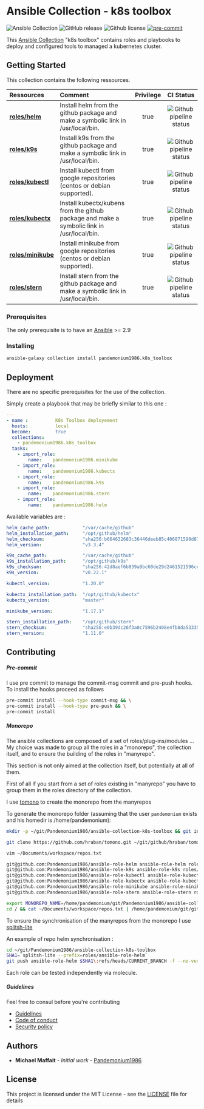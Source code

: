 # Ansible Collection - k8s toolbox

![Ansible Collection](https://img.shields.io/badge/collection-pandemonium1986.k8s__toolbox-blue?logo=ansible)
![GitHub release](https://img.shields.io/github/release/Pandemonium1986/ansible-collection-k8s-toolbox.svg?logo=github)
![Github license](https://img.shields.io/github/license/Pandemonium1986/ansible-collection-k8s-toolbox.svg?logo=github)
[![pre-commit](https://img.shields.io/badge/pre--commit-enabled-brightgreen?logo=pre-commit&logoColor=white)](https://github.com/pre-commit/pre-commit)

This [Ansible Collection](https://docs.ansible.com/ansible/latest/user_guide/collections_using.html) "k8s toolbox" contains roles and playbooks to deploy and configured tools to managed a kubernetes cluster.

## Getting Started

This collection contains the following ressources.

| Ressources                                                                     | Comment                                                                                    | Privilege |                                                                    CI Status                                                                    |
| :----------------------------------------------------------------------------- | :----------------------------------------------------------------------------------------- | :-------: | :---------------------------------------------------------------------------------------------------------------------------------------------: |
| **[roles/helm](https://github.com/pandemonium1986/ansible-role-helm)**         | Install helm from the github package and make a symbolic link in /usr/local/bin.           |    true   |   ![Github pipeline status](https://github.com/Pandemonium1986/ansible-role-helm/workflows/Molecule:%20Github%20actions%20pipeline/badge.svg)   |
| **[roles/k9s](https://github.com/pandemonium1986/ansible-role-k9s)**           | Install k9s from the github package and make a symbolic link in /usr/local/bin.            |    true   |    ![Github pipeline status](https://github.com/Pandemonium1986/ansible-role-k9s/workflows/Molecule:%20Github%20actions%20pipeline/badge.svg)   |
| **[roles/kubectl](https://github.com/pandemonium1986/ansible-role-kubectl)**   | Install kubectl from google repositories (centos or debian supported).                     |    true   |  ![Github pipeline status](https://github.com/Pandemonium1986/ansible-role-kubectl/workflows/Molecule:%20Github%20actions%20pipeline/badge.svg) |
| **[roles/kubectx](https://github.com/pandemonium1986/ansible-role-kubectx)**   | Install kubectx/kubens from the github package and make a symbolic link in /usr/local/bin. |    true   |  ![Github pipeline status](https://github.com/Pandemonium1986/ansible-role-kubectx/workflows/Molecule:%20Github%20actions%20pipeline/badge.svg) |
| **[roles/minikube](https://github.com/pandemonium1986/ansible-role-minikube)** | Install minikube from google repositories (centos or debian supported).                    |    true   | ![Github pipeline status](https://github.com/Pandemonium1986/ansible-role-minikube/workflows/Molecule:%20Github%20actions%20pipeline/badge.svg) |
| **[roles/stern](https://github.com/pandemonium1986/ansible-role-stern)**       | Install stern from the github package and make a symbolic link in /usr/local/bin.          |    true   |   ![Github pipeline status](https://github.com/Pandemonium1986/ansible-role-stern/workflows/Molecule:%20Github%20actions%20pipeline/badge.svg)  |

### Prerequisites

The only prerequisite is to have an [Ansible](https://docs.ansible.com/ansible/latest/installation_guide/index.html) >= 2.9

### Installing

```sh
ansible-galaxy collection install pandemonium1986.k8s_toolbox
```

## Deployment

There are no specific prerequisites for the use of the collection.

Simply create a playbook that may be briefly similar to this one :

```yaml
---
- name :          K8s Toolbox deployement
  hosts:          local
  become:         true
  collections:
    - pandemonium1986.k8s_toolbox
  tasks:
    - import_role:
        name:    pandemonium1986.minikube
    - import_role:
        name:    pandemonium1986.kubectx
    - import_role:
        name:    pandemonium1986.k9s
    - import_role:
        name:    pandemonium1986.stern
    - import_role:
        name:    pandemonium1986.helm
```

Available variables are :

```yaml
helm_cache_path:            "/var/cache/github"
helm_installation_path:     "/opt/github/helm"
helm_checksum:              "sha256:b664632683c36446deeb85c406871590d879491e3de18978b426769e43a1e82c"
helm_version:               "v3.3.4"

k9s_cache_path:             "/var/cache/github"
k9s_installation_path:      "/opt/github/k9s"
k9s_checksum:               "sha256:42d8aef6b839a9bc60de29d2461521596ce2d1f66347dbf5196983229cfeafd2"
k9s_version:                "v0.22.1"

kubectl_version:            "1.20.0"

kubectx_installation_path:  "/opt/github/kubectx"
kubectx_version:            "master"

minikube_version:           "1.17.1"

stern_installation_path:    "/opt/github/stern"
stern_checksum:             "sha256:e0b39dc26f3a0c7596b2408e4fb8da533352b76aaffdc18c7ad28c833c9eb7db"
stern_version:              "1.11.0"
```

## Contributing

##### Pre-commit

I use pre commit to manage the commit-msg commit and pre-push hooks.
To install the hooks proceed as follows

```sh
pre-commit install --hook-type commit-msg && \
pre-commit install --hook-type pre-push && \
pre-commit install
```

##### Monorepo

The ansible collections are composed of a set of roles/plug-ins/modules ...
My choice was made to group all the roles in a "monorepo", the collection itself, and to ensure the building of the roles in "manyrepo".

This section is not only aimed at the collection itself, but potentially at all of them.

First of all if you start from a set of roles existing in "manyrepo" you have to group them in the roles directory of the collection.

I use [tomono](https://github.com/hraban/tomono) to create the monorepo from the manyrepos

To generate the monorepo folder (assuming that the user `pandemonium` exists and his homedir is /home/pandemonium):

```sh
mkdir -p ~/git/Pandemonium1986/ansible-collection-k8s-toolbox && git init

git clone https://github.com/hraban/tomono.git ~/git/github/hraban/tomono

vim ~/Documents/workspace/repos.txt

git@github.com:Pandemonium1986/ansible-role-helm ansible-role-helm roles/helm
git@github.com:Pandemonium1986/ansible-role-k9s ansible-role-k9s roles/k9s
git@github.com:Pandemonium1986/ansible-role-kubectl ansible-role-kubectl roles/kubectl
git@github.com:Pandemonium1986/ansible-role-kubectx ansible-role-kubectx roles/kubectx
git@github.com:Pandemonium1986/ansible-role-minikube ansible-role-minikube roles/minikube
git@github.com:Pandemonium1986/ansible-role-stern ansible-role-stern roles/stern

export MONOREPO_NAME=/home/pandemonium/git/Pandemonium1986/ansible-collection-k8s-toolbox
cd / && cat ~/Documents/workspace/repos.txt | /home/pandemonium/git/github/hraban/tomono/tomono.sh --continue
```

To ensure the synchronisation of the manyrepos from the monorepo I use
[splitsh-lite](https://github.com/splitsh/lite)

An example of repo helm synchronisation :

```sh
cd ~/git/Pandemonium1986/ansible-collection-k8s-toolbox
SHA1=`splitsh-lite --prefix=roles/ansible-role-helm`
git push ansible-role-helm $SHA1\:refs/heads/CURRENT_BRANCH -f --no-verify
```

Each role can be tested independently via molecule.

##### Guidelines

Feel free to consul before you're contributing

-   [Guidelines](https://github.com/Pandemonium1986/.github/blob/main/CONTRIBUTING.md)
-   [Code of conduct](https://github.com/Pandemonium1986/.github/blob/main/CODE_OF_CONDUCT.md)
-   [Security policy](https://github.com/Pandemonium1986/.github/blob/main/SECURITY.md)

## Authors

-   **Michael Maffait** - _Initial work_ - [Pandemonium1986](https://github.com/Pandemonium1986)

## License

This project is licensed under the MIT License - see the [LICENSE](./LICENSE) file for details
